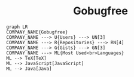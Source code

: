 <h1 align="center">Gobugfree</h1>

```mermaid
graph LR
COMPANY_NAME{Gobugfree}
COMPANY_NAME ---> U{Users} ---> UN[3]
COMPANY_NAME ---> R{Repositories} ---> RN[4]
COMPANY_NAME ---> G{Gists} ---> GN[3]
COMPANY_NAME ---> ML{Most Used<br>Languages}
ML --> TeX[TeX]
ML --> JavaScript[JavaScript]
ML --> Java[Java]
```
